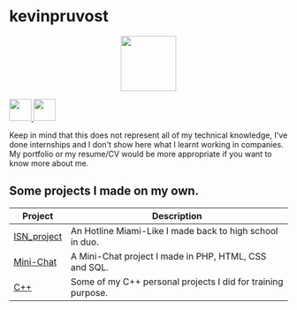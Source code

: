 # kevinpruvost

<p align="center">
  <img src="https://r2enc-static.totalwar.com/images/icons/factions/carthage/mon_256.png" width="100">
</p>

<p align="left">
  <a href="https://www.linkedin.com/in/kevin-pruvost-3766a4178/" target="_blank">
    <img src="https://upload.wikimedia.org/wikipedia/commons/thumb/c/ca/LinkedIn_logo_initials.png/600px-LinkedIn_logo_initials.png" width="40">
  </a>
  <a href="https://github.com/kevinpruvost" target="_blank">
    <img src="https://upload.wikimedia.org/wikipedia/commons/9/91/Octicons-mark-github.svg" width="40">
  </a>
</p>

Keep in mind that this does not represent all of my technical knowledge, I've done internships and I don't show here what I learnt working in companies.<br/>
My portfolio or my resume/CV would be more appropriate if you want to know more about me.

## Some projects I made on my own.

| Project | Description |
|---------|-------------|
| [ISN_project]       | An Hotline Miami-Like I made back to high school in duo. |
| [Mini-Chat]       | A Mini-Chat project I made in PHP, HTML, CSS and SQL. |
| [C++]       | Some of my C++ personal projects I did for training purpose. |



[ISN_project]: https://github.com/kevinpruvost/kevinpruvost/tree/master/ISN_project
[Mini-Chat]: https://github.com/kevinpruvost/kevinpruvost/tree/master/Mini-chat
[C++]: https://github.com/kevinpruvost/kevinpruvost/tree/master/C%2B%2B
